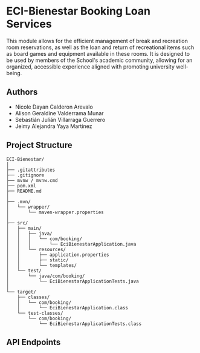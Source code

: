 # ECI-Bienestar Booking Loan Services

This module allows for the efficient management of break and recreation room reservations, as well as the loan and return of recreational items such as board games and equipment available in these rooms. It is designed to be used by members of the School's academic community, allowing for an organized, accessible experience aligned with promoting university well-being.

## Authors

* Nicole Dayan Calderon Arevalo
* Alison Geraldine Valderrama Munar  
* Sebastián Julián Villarraga Guerrero
* Jeimy Alejandra Yaya Martinez

## Project Structure
```
ECI-Bienestar/
│
├── .gitattributes
├── .gitignore
├── mvnw / mvnw.cmd
├── pom.xml
├── README.md
│
├── .mvn/
│   └── wrapper/
│       └── maven-wrapper.properties
│
├── src/
│   ├── main/
│   │   ├── java/
│   │   │   └── com/booking/
│   │   │       └── EciBienestarApplication.java
│   │   └── resources/
│   │       ├── application.properties
│   │       ├── static/
│   │       └── templates/
│   └── test/
│       └── java/com/booking/
│           └── EciBienestarApplicationTests.java
│
└── target/
    ├── classes/
    │   └── com/booking/
    │       └── EciBienestarApplication.class
    └── test-classes/
        └── com/booking/
            └── EciBienestarApplicationTests.class
```


## API Endpoints
